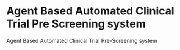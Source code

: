 # Agent Based Automated Clinical Trial Pre Screening system
Agent Based Automated Clinical Trial Pre-Screening system
